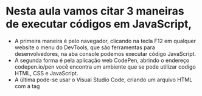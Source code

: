 # Nesta aula vamos citar 3 maneiras de executar códigos em JavaScript,

* A primeira maneira é pelo navegador, clicando na tecla F12 em qualquer website o menu do DevTools, que são ferramentas para desenvolvedores, na aba console podemos executar código JavaScript.
* A segunda forma é pela aplicação web CodePen, abrindo o endereço codepen.io/pen você encontra um ambiente que se pode utilizar codigo HTML, CSS e JavaScript.
* A última pode-se usar o Visual Studio Code, criando um arquivo HTML com a tag <script> e colocando o código dentro